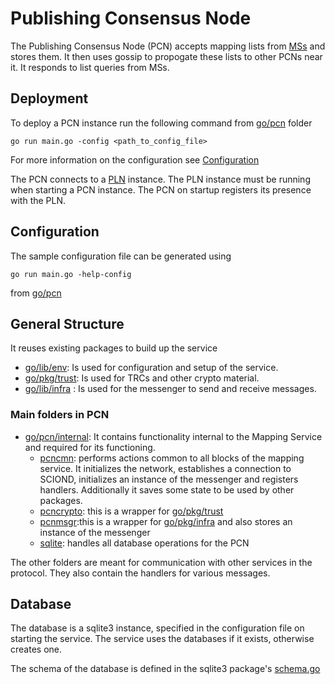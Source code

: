 # Publishing Consensus Node
The Publishing Consensus Node (PCN) accepts mapping lists from [MSs](./MappingService.md) and stores them. It then uses gossip to propogate these lists to other PCNs near it. It responds to list queries from MSs. 

## Deployment 
To deploy a PCN instance run the following command from [go/pcn](../../../go/pcn) folder
```
go run main.go -config <path_to_config_file>
```
For more information on the configuration see 
[Configuration](#Configuration)

The PCN connects to a [PLN](./PublishingListNode.md) instance. The PLN instance must be running when starting a PCN instance. The PCN on startup registers its presence with the PLN. 

## Configuration
The sample configuration file can be generated using 
```
go run main.go -help-config
```
from [go/pcn](../../../go/pcn)

## General Structure
It reuses existing packages to build up the service
- [go/lib/env](../../../go/lib/env): Is used for configuration and setup of the service.
- [go/pkg/trust](../../../go/pkg/trust): Is used for TRCs and other crypto material.
- [go/lib/infra](../../../go/pkg/trust) : Is used for the messenger to send and receive messages.

### Main folders in PCN
- [go/pcn/internal](../../../go/pcn/internal): It contains functionality internal to the Mapping Service and required for its functioning. 
    - [pcncmn](../../../go/pcn/internal/mscmn): performs actions common to all blocks of the mapping service. It initializes the network, establishes a connection to SCIOND, initializes an instance of the messenger and registers handlers. Additionally it saves some state to be used by other packages.
    - [pcncrypto](../../../go/pcn/internal/mscrypto): this is a  wrapper for [go/pkg/trust](../../../go/pkg/trust) 
    - [pcnmsgr](../../../go/pcn/internal/msmsgr):this is a wrapper for [go/pkg/infra](../../../go/pkg/infra) and also stores an instance of the messenger
    - [sqlite](../../../go/pcn/internal/sqlite): handles all database operations for the PCN

The other folders are meant for communication with other services in the protocol. They also contain the handlers for various messages. 

## Database
The database is a sqlite3 instance, specified in the configuration file on starting the service. The service uses the databases if it exists, otherwise creates one.

The schema of the database is defined in the sqlite3 package's [schema.go](../../../go/pcn/internal/sqlite/schema.go)





